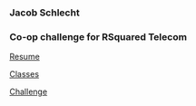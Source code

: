 ### Jacob Schlecht

### Co-op challenge for RSquared Telecom

[Resume](https://github.com/Dadadah/RSquaredCoopChalenge/blob/master/resume.md)

[Classes](https://github.com/Dadadah/RSquaredCoopChalenge/blob/master/classes.md)

[Challenge](https://github.com/Dadadah/RSquaredCoopChallenge/blob/master/challenge.md)
